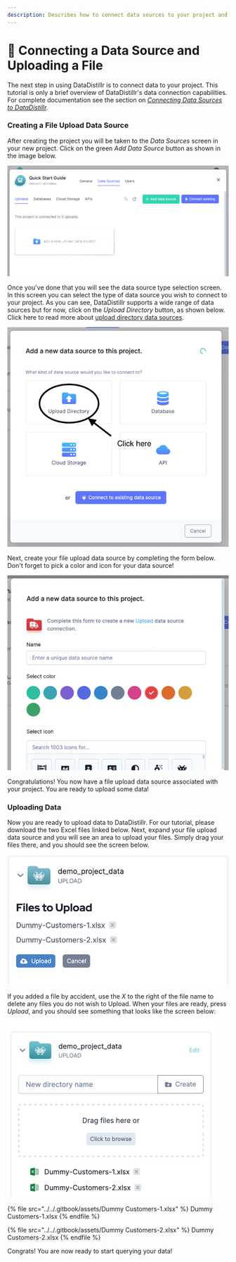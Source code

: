 ```yaml
---
description: Describes how to connect data sources to your project and upload a file.
---
```


# 📂 Connecting a Data Source and Uploading a File

The next step in using DataDistillr is to connect data to your project.  This tutorial is only a brief overview of DataDistillr's data connection capabilities.  For complete documentation see the section on [_Connecting Data Sources to DataDistillr_](../../connecting-data/connecting-your-data-to-datadistillr/)_._ &#x20;

### Creating a File Upload Data Source

After creating the project you will be taken to the _Data Sources_ screen in your new project. Click on the green _Add Data Source_ button as shown in the image below.&#x20;

![Data Source Screen](<../../.gitbook/assets/Screen Shot 2021-11-15 at 9.52.29 PM.png>)

Once you've done that you will see the data source type selection screen.  In this screen you can select the type of data source you wish to connect to your project.  As you can see, DataDistillr supports a wide range of data sources but for now, click on the _Upload Directory_ button, as shown below.  Click here to read more about [upload directory data sources](../../connecting-data/connecting-your-data-to-datadistillr/uploading-files.md).

![Select Upload Directory](<../../.gitbook/assets/Screen Shot 2021-11-15 at 9.54.19 PM.png>)

Next, create your file upload data source by completing the form below.  Don't forget to pick a color and icon for your data source!

![Add File Upload Data Source](<../../.gitbook/assets/Screen Shot 2021-11-15 at 9.58.27 PM.png>)

Congratulations!  You now have a file upload data source associated with your project.  You are ready to upload some data!

### Uploading Data

Now you are ready to upload data to DataDistillr.  For our tutorial, please download the two Excel files linked below.  Next, expand your file upload data source and you will see an area to upload your files. Simply drag your files there, and you should see the screen below.

![File Upload screen](<../../.gitbook/assets/Screen Shot 2021-11-23 at 8.38.17 AM.png>)

If you added a file by accident, use the _X_ to the right of the file name to delete any files you do not wish to Upload. When your files are ready, press _Upload_, and you should see something that looks like the screen below:

![File Upload screen](<../../.gitbook/assets/Screen Shot 2021-11-15 at 10.13.12 PM.png>)

{% file src="../../.gitbook/assets/Dummy Customers-1.xlsx" %}
Dummy Customers-1.xlsx
{% endfile %}

{% file src="../../.gitbook/assets/Dummy Customers-2.xlsx" %}
Dummy Customers-2.xlsx
{% endfile %}

Congrats! You are now ready to start querying your data!
